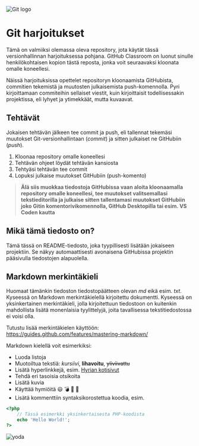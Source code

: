 
![Git logo](https://upload.wikimedia.org/wikipedia/commons/thumb/e/e0/Git-logo.svg/320px-Git-logo.svg.png)

# Git harjoitukset
Tämä on valmiiksi olemassa oleva repository, jota käytät tässä versionhallinnan harjoituksessa pohjana. GitHub Classroom on luonut sinulle henkilökohtaisen kopion tästä reposta, jonka voit seuraavaksi kloonata omalle koneellesi.

Näissä harjoituksissa opettelet repositoryn kloonaamista GitHubista, commitien tekemistä ja muutosten julkaisemista push-komennolla. Pyri kirjoittamaan commiteihin sellaiset viestit, kuin kirjoittaisit todellisessakin projektissa, eli lyhyet ja ytimekkäät, mutta kuvaavat.

## Tehtävät
Jokaisen tehtävän jälkeen tee commit ja push, eli tallennat tekemäsi muutokset Git-versionhallintaan (*commit*) ja sitten julkaiset ne GitHubiin (*push*).
1. Kloonaa repository omalle koneellesi
1. Tehtävän ohjeet löydät tehtävän kansiosta
1. Tehtyäsi tehtävän tee commit
1. Lopuksi julkaise muutokset GitHubiin (push-komento)

>**Älä siis muokkaa tiedostoja GitHubissa vaan aloita kloonaamalla repository omalle koneellesi, tee muutokset valitsemallasi tekstieditorilla ja julkaise sitten tallentamasi muutokset GitHubiin joko Gitin komentorivikomennolla, GitHub Desktopilla tai esim. VS Coden kautta**

## Mikä tämä tiedosto on?
Tämä tässä on README-tiedosto, joka tyypillisesti lisätään jokaiseen projektiin. Se näkyy automaattisesti avonaisena GitHubissa projektin pääsivulla tiedostojen alapuolella.

## Markdown merkintäkieli
Huomaat tämänkin tiedoston tiedostopäätteen olevan *md* eikä esim. *txt*. Kyseessä on Markdown merkintäkielellä kirjoitettu dokumentti. Kyseessä on yksinkertainen merkintäkieli, jolla kirjoitettuun tiedostoon on kuitenkin mahdollista lisätä monenlaisia tyylittelyjä, joita tavallisessa tekstitiedostossa ei voisi olla.

Tutustu lisää merkintäkielen käyttöön: https://guides.github.com/features/mastering-markdown/

Markdown kielellä voit esimerkiksi:
* Luoda listoja
* Muotoiltua tekstiä: *kursiivi*, **lihavoitu**, ~~yliviivattu~~
* Lisätä hyperlinkkejä, esim. [Hyrian kotisivut](https://www.hyria.fi/)
* Tehdä eri tasoisia otsikoita
* Lisätä kuvia
* Käyttää hymiöitä :smiley: :bomb: :dash: :dizzy:
* Lisätä kommenttiin syntaksikorostettua koodia, esim.
```php
<?php
    // Tässä esimerkki yksinkertaisesta PHP-koodista
    echo 'Hello World!';
?>
```

![yoda](https://www.tavastiasoft.fi/wp-content/uploads/2020/12/4ojbpd.jpg)
